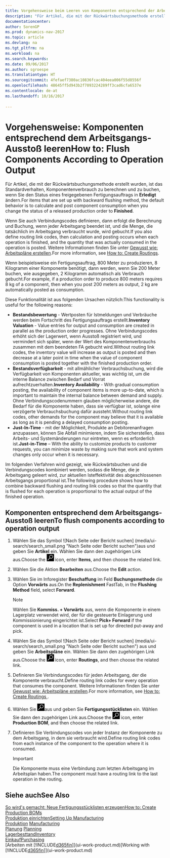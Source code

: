 ```yaml
---
title: Vorgehensweise beim Leeren von Komponenten entsprechend der Arbeitsgangsausgabe leeren
description: "Für Artikel, die mit der Rückwärtsbuchungsmethode erstellt wurden, ist das Standardverhalten, Komponentenverbrauch zu berechnen und zu buchen, wenn Sie den Status eines freigegebenen Fertigungsauftrags in **Erledigt** ändern. Weitere Informationen finden Sie unter Entnahmemethoden."
documentationcenter: 
author: SorenGP
ms.prod: dynamics-nav-2017
ms.topic: article
ms.devlang: na
ms.tgt_pltfrm: na
ms.workload: na
ms.search.keywords: 
ms.date: 09/06/2017
ms.author: sgroespe
ms.translationtype: HT
ms.sourcegitcommit: 4fefaef7380ac10836fcac404eea006f55d8556f
ms.openlocfilehash: 48645ff5d943b2f7093224289ff3cad6cfa6537e
ms.contentlocale: de-at
ms.lasthandoff: 10/16/2017

---
```

# <a name="how-to-flush-components-according-to-operation-output"></a><span data-ttu-id="e5d48-104">Vorgehensweise: Komponenten entsprechend dem Arbeitsgangs-Ausstoß leeren</span><span class="sxs-lookup"><span data-stu-id="e5d48-104">How to: Flush Components According to Operation Output</span></span>
<span data-ttu-id="e5d48-105">Für Artikel, die mit der Rückwärtsbuchungsmethode erstellt wurden, ist das Standardverhalten, Komponentenverbrauch zu berechnen und zu buchen, wenn Sie den Status eines freigegebenen Fertigungsauftrags in **Erledigt** ändern.</span><span class="sxs-lookup"><span data-stu-id="e5d48-105">For items that are set up with backward flushing method, the default behavior is to calculate and post component consumption when you change the status of a released production order to **Finished**.</span></span>  

<span data-ttu-id="e5d48-106">Wenn Sie auch Verbindungscodes definieren, dann erfolgt die Berechnung und Buchung, wenn jeder Arbeitsgang beendet ist, und die Menge, die tatsächlich im Arbeitsgang verbraucht wurde, wird gebucht.</span><span class="sxs-lookup"><span data-stu-id="e5d48-106">If you also define routing link codes, then calculation and posting occurs when each operation is finished, and the quantity that was actually consumed in the operation is posted.</span></span> <span data-ttu-id="e5d48-107">Weitere Informationen finden Sie unter [Gewusst wie: Arbeitspläne erstellen](production-how-to-create-routings.md).</span><span class="sxs-lookup"><span data-stu-id="e5d48-107">For more information, see [How to: Create Routings](production-how-to-create-routings.md).</span></span>  

<span data-ttu-id="e5d48-108">Wenn beispielsweise ein Fertigungsauftrag, 800 Meter zu produzieren, 8 Kilogramm einer Komponente benötigt, dann werden, wenn Sie 200 Meter buchen, wie ausgegeben, 2 Kilogramm automatisch als Verbrauch gebucht.</span><span class="sxs-lookup"><span data-stu-id="e5d48-108">For example, if a production order to produce 800 meters requires 8 kg of a component, then when you post 200 meters as output, 2 kg are automatically posted as consumption.</span></span>  

<span data-ttu-id="e5d48-109">Diese Funktionalität ist aus folgenden Ursachen nützlich:</span><span class="sxs-lookup"><span data-stu-id="e5d48-109">This functionality is useful for the following reasons:</span></span>  

-   <span data-ttu-id="e5d48-110">**Bestandsbewertung** - Wertposten für Istmeldungen und Verbräuche werden beim Fortschritt des Fertigungsauftrags erstellt.</span><span class="sxs-lookup"><span data-stu-id="e5d48-110">**Inventory Valuation** - Value entries for output and consumption are created in parallel as the production order progresses.</span></span> <span data-ttu-id="e5d48-111">Ohne Verbindungscodes erhöht sich der Lagerwert, wenn Ausstoß registriert wird, und vermindert sich später, wenn der Wert des Komponentenverbrauchs zusammen mit dem beendeten FA gebucht wird.</span><span class="sxs-lookup"><span data-stu-id="e5d48-111">Without routing link codes, the inventory value will increase as output is posted and then decrease at a later point in time when the value of component consumption is posted together with the finished production order.</span></span>  
-   <span data-ttu-id="e5d48-112">**Bestandsverfügbarkeit** - mit allmählicher Verbrauchsbuchung, wird die Verfügbarkeit von Komponenten aktueller, was wichtig ist, um die interne Balance zwischen Bedarf und Vorrat aufrechtzuerhalten.</span><span class="sxs-lookup"><span data-stu-id="e5d48-112">**Inventory Availability** - With gradual consumption posting, the availability of component items is more up-to-date, which is important to maintain the internal balance between demand and supply.</span></span> <span data-ttu-id="e5d48-113">Ohne Verbindungscodenummern glauben möglicherweise andere, die Bedarf für die Komponente haben, dass sie verfügbar ist, solange eine verzögerte Verbrauchsbuchung dafür aussteht.</span><span class="sxs-lookup"><span data-stu-id="e5d48-113">Without routing link codes, other demands for the component may believe that it is available as long as it is pending a delayed consumption posting.</span></span>  
-   <span data-ttu-id="e5d48-114">**Just-In-Time** - mit der Möglichkeit, Produkte an Debitorenanfragen anzupassen, können Sie Abfall minimieren, indem Sie sicherstellen, dass Arbeits- und Systemänderungen nur eintreten, wenn es erforderlich ist.</span><span class="sxs-lookup"><span data-stu-id="e5d48-114">**Just-in-Time** – With the ability to customize products to customer requests, you can minimize waste by making sure that work and system changes only occur when it is necessary.</span></span>  

<span data-ttu-id="e5d48-115">Im folgenden Verfahren wird gezeigt, wie Rückwärtsbuchen und die Verbindungscodes kombiniert werden, sodass die Menge, die je Arbeitsgang geleert wird, zur aktuellen Isteffektivität des abgeschlossenen Arbeitsgangs proportional ist.</span><span class="sxs-lookup"><span data-stu-id="e5d48-115">The following procedure shows how to combine backward flushing and routing link codes so that the quantity that is flushed for each operation is proportional to the actual output of the finished operation.</span></span>  

## <a name="to-flush-components-according-to-operation-output"></a><span data-ttu-id="e5d48-116">Komponenten entsprechend dem Arbeitsgangs-Ausstoß leeren</span><span class="sxs-lookup"><span data-stu-id="e5d48-116">To flush components according to operation output</span></span>  
1.  <span data-ttu-id="e5d48-117">Wählen Sie das Symbol ![Nach Seite oder Bericht suchen] (media/ui-search/search_small.png "Nach Seite oder Bericht suchen")aus und geben Sie **Artikel** ein. Wählen Sie dann den zugehörigen Link aus.</span><span class="sxs-lookup"><span data-stu-id="e5d48-117">Choose the ![Search for Page or Report](media/ui-search/search_small.png "Search for Page or Report icon") icon, enter **Items**, and then choose the related link.</span></span>  
2.  <span data-ttu-id="e5d48-118">Wählen Sie die Aktion **Bearbeiten** aus.</span><span class="sxs-lookup"><span data-stu-id="e5d48-118">Choose the **Edit** action.</span></span>  
3.  <span data-ttu-id="e5d48-119">Wählen Sie im Inforegister **Beschaffung** im Feld **Buchungsmethode** die Option **Vorwärts** aus.</span><span class="sxs-lookup"><span data-stu-id="e5d48-119">On the **Replenishment** FastTab, in the **Flushing Method** field, select **Forward**.</span></span>  

    > [!NOTE]  
    >  <span data-ttu-id="e5d48-120">Wählen Sie **Kommiss. + Vorwärts** aus, wenn die Komponente in einem Lagerplatz verwendet wird, der für die gesteuerte Einlagerung und Kommissionierung eingerichtet ist.</span><span class="sxs-lookup"><span data-stu-id="e5d48-120">Select **Pick+ Forward** if the component is used in a location that is set up for directed put-away and pick.</span></span>  

4.  <span data-ttu-id="e5d48-121">Wählen Sie das Symbol ![Nach Seite oder Bericht suchen] (media/ui-search/search_small.png "Nach Seite oder Bericht suchen") aus und geben Sie **Arbeitspläne** ein. Wählen Sie dann den zugehörigen Link aus.</span><span class="sxs-lookup"><span data-stu-id="e5d48-121">Choose the ![Search for Page or Report](media/ui-search/search_small.png "Search for Page or Report icon") icon, enter **Routings**, and then choose the related link.</span></span>  
5.  <span data-ttu-id="e5d48-122">Definieren Sie Verbindungscodes für jeden Arbeitsgang, der die Komponente verbraucht.</span><span class="sxs-lookup"><span data-stu-id="e5d48-122">Define routing link codes for every operation that consumes the component.</span></span> <span data-ttu-id="e5d48-123">Weitere Informationen finden Sie unter [Gewusst wie: Arbeitspläne erstellen](production-how-to-create-routings.md).</span><span class="sxs-lookup"><span data-stu-id="e5d48-123">For more information, see [How to: Create Routings ](production-how-to-create-routings.md).</span></span>  
6.  <span data-ttu-id="e5d48-124">Wählen Sie ![Nach Seite oder Bericht suchen](media/ui-search/search_small.png "Nach Seite oder Bericht suchen")aus und geben Sie **Fertigungsstücklisten** ein. Wählen Sie dann den zugehörigen Link aus.</span><span class="sxs-lookup"><span data-stu-id="e5d48-124">Choose the ![Search for Page or Report](media/ui-search/search_small.png "Search for Page or Report icon") icon, enter **Production BOM**, and then choose the related link.</span></span>  
7.  <span data-ttu-id="e5d48-125">Definieren Sie Verbindungscodes von jeder Instanz der Komponente zu dem Arbeitsgang, in dem sie verbraucht wird.</span><span class="sxs-lookup"><span data-stu-id="e5d48-125">Define routing link codes from each instance of the component to the operation where it is consumed.</span></span>

    > [!IMPORTANT]  
    >  <span data-ttu-id="e5d48-126">Die Komponente muss eine Verbindung zum letzten Arbeitsgang im Arbeitsplan haben.</span><span class="sxs-lookup"><span data-stu-id="e5d48-126">The component must have a routing link to the last operation in the routing.</span></span>  

## <a name="see-also"></a><span data-ttu-id="e5d48-127">Siehe auch</span><span class="sxs-lookup"><span data-stu-id="e5d48-127">See Also</span></span>  
[<span data-ttu-id="e5d48-128">So wird's gemacht: Neue Fertigungsstücklisten erzeugen</span><span class="sxs-lookup"><span data-stu-id="e5d48-128">How to: Create Production BOMs</span></span>](production-how-to-create-production-boms.md)  
[<span data-ttu-id="e5d48-129">Produktion einrichten</span><span class="sxs-lookup"><span data-stu-id="e5d48-129">Setting Up Manufacturing</span></span>](production-configure-production-processes.md)  
<span data-ttu-id="e5d48-130">[Produktion](production-manage-manufacturing.md)  </span><span class="sxs-lookup"><span data-stu-id="e5d48-130">[Manufacturing](production-manage-manufacturing.md)  </span></span>  
<span data-ttu-id="e5d48-131">[Planung](production-planning.md) </span><span class="sxs-lookup"><span data-stu-id="e5d48-131">[Planning](production-planning.md) </span></span>  
[<span data-ttu-id="e5d48-132">Lagerbesttand</span><span class="sxs-lookup"><span data-stu-id="e5d48-132">Inventory</span></span>](inventory-manage-inventory.md)  
[<span data-ttu-id="e5d48-133">Einkauf</span><span class="sxs-lookup"><span data-stu-id="e5d48-133">Purchasing</span></span>](purchasing-manage-purchasing.md)  
<span data-ttu-id="e5d48-134">[Arbeiten mit [!INCLUDE[d365fin](includes/d365fin_md.md)]](ui-work-product.md)</span><span class="sxs-lookup"><span data-stu-id="e5d48-134">[Working with [!INCLUDE[d365fin](includes/d365fin_md.md)]](ui-work-product.md)</span></span>

